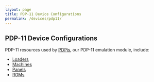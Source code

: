 ```yaml
---
layout: page
title: PDP-11 Device Configurations
permalink: /devices/pdp11/
---
```


PDP-11 Device Configurations
----------------------------

PDP-11 resources used by [PDPjs](/modules/pdp11/), our PDP-11 emulation module, include:

* [Loaders](loader/)
* [Machines](machine/)
* [Panels](panel/)
* [ROMs](rom/)
